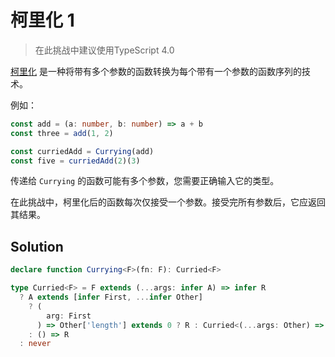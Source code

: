 # 柯里化 1

> 在此挑战中建议使用TypeScript 4.0

[柯里化](https://en.wikipedia.org/wiki/Currying) 是一种将带有多个参数的函数转换为每个带有一个参数的函数序列的技术。

例如：

```ts
const add = (a: number, b: number) => a + b
const three = add(1, 2)

const curriedAdd = Currying(add)
const five = curriedAdd(2)(3)
```

传递给 `Currying` 的函数可能有多个参数，您需要正确输入它的类型。

在此挑战中，柯里化后的函数每次仅接受一个参数。接受完所有参数后，它应返回其结果。

## Solution

```ts
declare function Currying<F>(fn: F): Curried<F>

type Curried<F> = F extends (...args: infer A) => infer R
  ? A extends [infer First, ...infer Other]
    ? (
        arg: First
      ) => Other['length'] extends 0 ? R : Curried<(...args: Other) => R>
    : () => R
  : never
```
